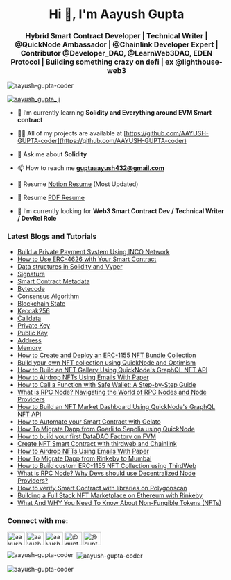 <h1 align="center">Hi 👋, I'm Aayush Gupta</h1>
<h3 align="center">Hybrid Smart Contract Developer | Technical Writer | @QuickNode Ambassador | @Chainlink Developer Expert | Contributor @Developer_DAO, @LearnWeb3DAO, EDEN Protocol | Building something crazy on defi | ex @lighthouse-web3 </h3>

<p align="left"> <img src="https://komarev.com/ghpvc/?username=aayush-gupta-coder&label=Profile%20views&color=0e75b6&style=flat" alt="aayush-gupta-coder" /> </p>



<p align="left"> <a href="https://twitter.com/aayush_gupta_ji" target="blank"><img src="https://img.shields.io/twitter/follow/aayush_gupta_ji?logo=twitter&style=for-the-badge" alt="aayush_gupta_ji" /></a> </p>

- 🌱 I’m currently learning **Solidity and Everything around EVM Smart contract**

- 👨‍💻 All of my projects are available at [https://github.com/AAYUSH-GUPTA-coder](https://github.com/AAYUSH-GUPTA-coder)

- 💬 Ask me about **Solidity**

- 📫 How to reach me **guptaaayush432@gmail.com**

- 📄 Resume [Notion Resume](https://buttercup-bard-08b.notion.site/GM-I-am-Aayush-Gupta-985800e316f4448aae5d5d88b01a164d) (Most Updated)

- 📄 Resume [PDF Resume](https://drive.google.com/file/d/1d6BE_ZU0M60IUdku9hsjRUbihPw9PHtJ/view?usp=sharing)

- 🌱 I’m currently looking for **Web3 Smart Contract Dev / Technical Writer / DevRel Role**

<h3 align="left">Latest Blogs and Tutorials</h3>

- <a href="https://aayushguptaji.hashnode.dev/build-a-private-payment-system-using-inco-network" target="blank">Build a Private Payment System Using INCO Network</a>
- <a href="https://www.quicknode.com/guides/ethereum-development/smart-contracts/how-to-use-erc-4626-with-your-smart-contract/" target="blank">How to Use ERC-4626 with Your Smart Contract</a>
- <a href="https://www.cyfrin.io/glossary/data-structures-in-solidity-and-vyper" target="blank">Data structures in Solidity and Vyper</a>
- <a href="https://www.cyfrin.io/glossary/signature" target="blank">Signature</a>
- <a href="https://www.cyfrin.io/glossary/smart-contract-metadata" target="blank">Smart Contract Metadata</a>
- <a href="https://www.cyfrin.io/glossary/bytecode" target="blank">Bytecode</a>
- <a href="https://www.cyfrin.io/glossary/consensus-algorithm" target="blank">Consensus Algorithm</a>
- <a href="https://www.cyfrin.io/glossary/state" target="blank">Blockchain State</a>
- <a href="https://www.cyfrin.io/glossary/keccak256" target="blank">Keccak256</a>
- <a href="https://www.cyfrin.io/glossary/calldata" target="blank">Calldata</a>
- <a href="https://www.cyfrin.io/glossary/private-key#what-are-private-keys-used-for" target="blank">Private Key</a>
- <a href="https://www.cyfrin.io/glossary/public-key" target="blank">Public Key</a>
- <a href="https://www.cyfrin.io/glossary/address" target="blank">Address</a>
- <a href="https://www.cyfrin.io/glossary/memory" target="blank">Memory</a>
- <a href="https://dev.to/aayushguptacoder/how-to-create-and-deploy-an-erc-1155-nft-bundle-collection-489i" target="blank">How to Create and Deploy an ERC-1155 NFT Bundle Collection</a>
- <a href="https://aayushguptaji.hashnode.dev/build-your-own-nft-collection-using-quicknode-and-optimism" target="blank">Build your own NFT collection using QuickNode and Optimism</a>
- <a href="https://aayushguptaji.hashnode.dev/how-to-build-an-nft-gallery-using-quicknodes-graphql-nft-api" target="blank">How to Build an NFT Gallery Using QuickNode's GraphQL NFT API</a>
- <a href="https://aayushguptaji.hashnode.dev/how-to-airdrop-nfts-using-emails-with-paper" target="blank">How to Airdrop NFTs Using Emails With Paper</a>
- <a href="https://aayushguptaji.hashnode.dev/how-to-call-a-function-with-safe-wallet-a-step-by-step-guide" target="blank">How to Call a Function with Safe Wallet: A Step-by-Step Guide</a>
- <a href="https://aayushguptaji.hashnode.dev/what-is-rpc-node-navigating-the-world-of-rpc-nodes-and-node-providers" target="blank">What is RPC Node? Navigating the World of RPC Nodes and Node Providers</a>
- <a href="https://blog.developerdao.com/how-to-build-an-nft-market-dashboard-using-quicknodes-graphql-nft-api" target="blank">How to Build an NFT Market Dashboard Using QuickNode's GraphQL NFT API</a>
- <a href="https://blog.developerdao.com/automate-your-smart-contract-with-gelato" target="blank">How to Automate your Smart Contract with Gelato</a>
- <a href="https://aayushguptaji.hashnode.dev/how-to-migrate-dapp-from-goerli-to-sepolia-using-quicknode" target="blank">How To Migrate Dapp from Goerli to Sepolia using QuickNode</a>
- <a href="https://aayushguptaji.hashnode.dev/how-to-build-your-first-datadao-factory-on-fvm" target="blank">How to build your first DataDAO Factory on FVM </a>
- <a href="https://aayushguptaji.hashnode.dev/create-nft-smart-contract-with-thirdweb-and-chainlink" target="blank">Create NFT Smart Contract with thirdweb and Chainlink</a>
- <a href="https://aayushguptaji.hashnode.dev/how-to-airdrop-nfts-using-emails-with-paper" target="blank">How to Airdrop NFTs Using Emails With Paper</a>
- <a href="https://dev.to/aayushguptacoder/how-to-migrate-dapp-from-rinkeby-to-mumbai-460j" target="blank">How To Migrate Dapp from Rinkeby to Mumbai</a>
- <a href="https://aayushguptaji.hashnode.dev/how-to-build-custom-erc-1155-nft-collection-using-thirdweb" target="blank">How to Build custom ERC-1155 NFT Collection using ThirdWeb</a>
- <a href="https://aayushguptaji.hashnode.dev/what-is-rpc-node-why-devs-should-use-decentralized-node-providers" target="blank">What is RPC Node? Why Devs should use Decentralized Node Providers?</a>
- <a href="https://aayushguptaji.hashnode.dev/how-to-verify-smart-contract-with-libraries-and-constructor-parameters-on-polygonscan" target="blank">How to verify Smart Contract with libraries on Polygonscan</a>
- <a href="https://medium.com/@guptaaayush432/building-a-full-stack-nft-marketplace-on-ethereum-with-rinkeby-6281a7e07f2" target="blank">Building a Full Stack NFT Marketplace on Ethereum with Rinkeby</a>
- <a href="https://medium.com/@guptaaayush432/what-and-why-you-need-to-know-about-non-fungible-tokens-nfts-30256c12129" target="blank">What And WHY You Need To Know About Non-Fungible Tokens (NFTs)</a>

<h3 align="left">Connect with me:</h3>
<p align="left">
<a href="https://dev.to/aayushguptacoder" target="blank"><img align="center" src="https://raw.githubusercontent.com/rahuldkjain/github-profile-readme-generator/master/src/images/icons/Social/devto.svg" alt="aayushguptacoder" height="30" width="40" /></a>
<a href="https://twitter.com/aayush_gupta_ji" target="blank"><img align="center" src="https://raw.githubusercontent.com/rahuldkjain/github-profile-readme-generator/master/src/images/icons/Social/twitter.svg" alt="aayush_gupta_ji" height="30" width="40" /></a>
<a href="https://www.linkedin.com/in/aayushguptaji/" target="blank"><img align="center" src="https://raw.githubusercontent.com/rahuldkjain/github-profile-readme-generator/master/src/images/icons/Social/linked-in-alt.svg" alt="aayush-gupta-20023b183/" height="30" width="40" /></a>
<a href="https://medium.com/@guptaaayush432" target="blank"><img align="center" src="https://raw.githubusercontent.com/rahuldkjain/github-profile-readme-generator/master/src/images/icons/Social/medium.svg" alt="@guptaaayush432" height="30" width="40" /></a>
<a href="https://aayushguptaji.hashnode.dev/" target="blank"><img align="center" src="https://raw.githubusercontent.com/rahuldkjain/github-profile-readme-generator/master/src/images/icons/Social/hashnode.svg" alt="@guptaaayush432" height="30" width="40" /></a>
</p>

<p><img align="left" src="https://github-readme-stats.vercel.app/api/top-langs?username=aayush-gupta-coder&show_icons=true&locale=en&layout=compact" alt="aayush-gupta-coder" /></p>

<p>&nbsp;<img align="center" src="https://github-readme-stats.vercel.app/api?username=aayush-gupta-coder&show_icons=true&locale=en" alt="aayush-gupta-coder" /></p>

<p><img align="center" src="https://github-readme-streak-stats.herokuapp.com/?user=aayush-gupta-coder&" alt="aayush-gupta-coder" /></p>


<!---
AAYUSH-GUPTA-coder/AAYUSH-GUPTA-coder is a ✨ special ✨ repository because its `README.md` (this file) appears on your GitHub profile.
You can click the Preview link to take a look at your changes.
--->

